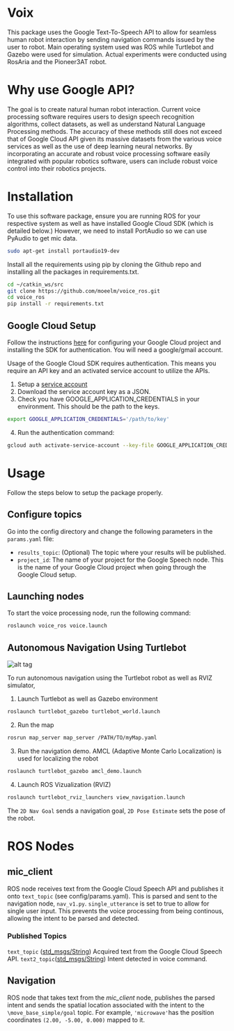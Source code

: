 
# Voix
This package uses the Google Text-To-Speech API to allow for seamless human robot interaction by sending navigation commands issued by the user to robot. Main operating system used was ROS while Turtlebot and Gazebo were used for simulation. Actual experiments were conducted using RosAria and the Pioneer3AT robot.
# Why use Google API?
The goal is to create natural human robot interaction. Current voice processing software requires users to design speech recognition algorithms, collect datasets, as well as understand Natural Language Processing methods. The accuracy of these methods still does not exceed that of Google Cloud API given its massive datasets from the various voice services as well as the use of deep learning neural networks. By incorporating an accurate and robust voice processing software easily integrated with popular robotics software, users can include robust voice control into their robotics projects.
# Installation 

To use this software package, ensure you are running ROS for your respective system as well as have installed Google Cloud SDK (which is detailed below.)
However, we need to install PortAudio so we can use PyAudio to get mic data.
```bash
sudo apt-get install portaudio19-dev
```
Install all the requirements using pip by cloning the Github repo and installing all the packages in requirements.txt.

```bash
cd ~/catkin_ws/src
git clone https://github.com/moeelm/voice_ros.git
cd voice_ros
pip install -r requirements.txt
```

## Google Cloud Setup
Follow the instructions [here](https://cloud.google.com/speech/docs/quickstart) for configuring your Google Cloud project and installing the SDK for authentication. You will need a google/gmail account.

Usage of the Google Cloud SDK requires authentication. This means you require an API key and an activated service account to utilize the APIs.
 1. Setup a [service account](https://cloud.google.com/docs/authentication/getting-started)
 2. Download the service account key as a JSON.
 3. Check you have GOOGLE_APPLICATION_CREDENTIALS in your environment. This should be the path to the keys.
```bash
export GOOGLE_APPLICATION_CREDENTIALS='/path/to/key'
```
 4. Run the authentication command:
```bash
gcloud auth activate-service-account --key-file GOOGLE_APPLICATION_CREDENTIALS
```


# Usage
Follow the steps below to setup the package properly.

## Configure topics
Go into the config directory and change the following parameters in the `params.yaml` file:

* `results_topic`: (Optional) The topic where your results will be published.
* `project_id`: The name of your project for the Google Speech node. This is the name of your Google Cloud project when going through the Google Cloud setup.

## Launching nodes
To start the voice processing node, run the following command:
```bash
roslaunch voice_ros voice.launch
```
## Autonomous Navigation Using Turtlebot
![alt tag](http://github.com/moeelm/voice_ros/rviz-simul.png)

To run autonomous navigation using the Turtlebot robot as well as RVIZ simulator,
1. Launch Turtlebot as well as Gazebo environment
```bash
roslaunch turtlebot_gazebo turtlebot_world.launch
```
2. Run the map
```bash
rosrun map_server map_server /PATH/TO/myMap.yaml
```
3. Run the navigation demo. AMCL (Adaptive Monte Carlo Localization) is used for localizing the robot
```bash
roslaunch turtlebot_gazebo amcl_demo.launch
```
4. Launch ROS Vizualization (RVIZ)
```bash
roslaunch turtlebot_rviz_launchers view_navigation.launch
```
The `2D Nav Goal` sends a navigation goal, `2D Pose Estimate` sets the pose of the robot.

# ROS Nodes

## mic_client
ROS node receives text from the Google Cloud Speech API and publishes it onto `text_topic` (see config/params.yaml). This is parsed and sent to the navigation node, `nav_v1.py`. `single_utterance` is set to true to allow for single user input. This prevents the voice processing from being continous, allowing the intent to be parsed and detected.

### Published Topics
`text_topic` ([std_msgs/String](http://docs.ros.org/api/std_msgs/html/msg/String.html))
Acquired text from the Google Cloud Speech API.
`text2_topic`([std_msgs/String](http://docs.ros.org/api/std_msgs/html/msg/String.html))
Intent detected in voice command.

## Navigation
ROS node that takes text from the _mic\_client_ node, publishes the parsed intent and sends the spatial location associated with the intent to the `\move_base_simple/goal` topic. For example, `'microwave'`has the position coordinates `(2.00, -5.00, 0.000)` mapped to it.


